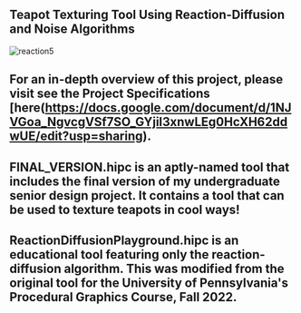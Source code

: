 ## Teapot Texturing Tool Using Reaction-Diffusion and Noise Algorithms


![reaction5](https://user-images.githubusercontent.com/60444726/208584356-af48c356-3e29-403f-b5d4-f42c34ea0f8c.png)

## For an in-depth overview of this project, please visit see the Project Specifications [here(https://docs.google.com/document/d/1NJVGoa_NgvcgVSf7SO_GYjiI3xnwLEg0HcXH62ddwUE/edit?usp=sharing).

## FINAL_VERSION.hipc is an aptly-named tool that includes the final version of my undergraduate senior design project. It contains a tool that can be used to texture teapots in cool ways!

## ReactionDiffusionPlayground.hipc is an educational tool featuring only the reaction-diffusion algorithm. This was modified from the original tool for the University of Pennsylvania's Procedural Graphics Course, Fall 2022.
